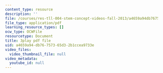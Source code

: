 ```yaml
---
content_type: resource
description: ''
file: /courses/res-tll-004-stem-concept-videos-fall-2013/a4659a94db76757365d32b1ccea9733e_IOcrHOc23N4.pdf
file_type: application/pdf
learning_resource_types: []
ocw_type: OCWFile
resourcetype: Document
title: 3play pdf file
uid: a4659a94-db76-7573-65d3-2b1ccea9733e
video_files:
  video_thumbnail_file: null
video_metadata:
  youtube_id: null
---
```

